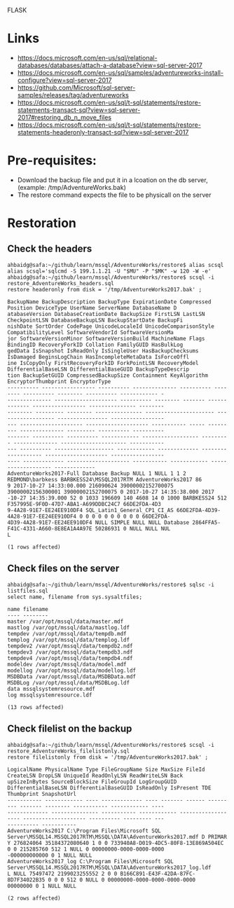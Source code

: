 FLASK 

# Links
* https://docs.microsoft.com/en-us/sql/relational-databases/databases/attach-a-database?view=sql-server-2017
* https://docs.microsoft.com/en-us/sql/samples/adventureworks-install-configure?view=sql-server-2017
* https://github.com/Microsoft/sql-server-samples/releases/tag/adventureworks
* https://docs.microsoft.com/en-us/sql/t-sql/statements/restore-statements-transact-sql?view=sql-server-2017#restoring_db_n_move_files
* https://docs.microsoft.com/en-us/sql/t-sql/statements/restore-statements-headeronly-transact-sql?view=sql-server-2017

# Pre-requisites:
* Download the backup file and put it in a lcoation on the db server, (example: /tmp/AdventureWorks.bak)
* The restore command expects the file to be physicall on the server

# Restoration
## Check the headers
~~~~
ahbaidg@safa:~/github/learn/mssql/AdventureWorks/restore$ alias scsql
alias scsql='sqlcmd -S 199.1.1.21 -U "$MU" -P "$MK" -w 120 -W -e'
ahbaidg@safa:~/github/learn/mssql/AdventureWorks/restore$ scsql -i restore_AdventureWorks_headers.sql
restore headeronly from disk = '/tmp/AdventureWorks2017.bak' ;

BackupName BackupDescription BackupType ExpirationDate Compressed Position DeviceType UserName ServerName DatabaseName D
atabaseVersion DatabaseCreationDate BackupSize FirstLSN LastLSN CheckpointLSN DatabaseBackupLSN BackupStartDate BackupFi
nishDate SortOrder CodePage UnicodeLocaleId UnicodeComparisonStyle CompatibilityLevel SoftwareVendorId SoftwareVersionMa
jor SoftwareVersionMinor SoftwareVersionBuild MachineName Flags BindingID RecoveryForkID Collation FamilyGUID HasBulkLog
gedData IsSnapshot IsReadOnly IsSingleUser HasBackupChecksums IsDamaged BeginsLogChain HasIncompleteMetaData IsForceOffl
ine IsCopyOnly FirstRecoveryForkID ForkPointLSN RecoveryModel DifferentialBaseLSN DifferentialBaseGUID BackupTypeDescrip
tion BackupSetGUID CompressedBackupSize Containment KeyAlgorithm EncryptorThumbprint EncryptorType
---------- ----------------- ---------- -------------- ---------- -------- ---------- -------- ---------- ------------ -
-------------- -------------------- ---------- -------- ------- ------------- ----------------- --------------- --------
-------- --------- -------- --------------- ---------------------- ------------------ ---------------- -----------------
--- -------------------- -------------------- ----------- ----- --------- -------------- --------- ---------- ----------
------- ---------- ---------- ------------ ------------------ --------- -------------- --------------------- -----------
--- ---------- ------------------- ------------ ------------- ------------------- -------------------- -----------------
---- ------------- -------------------- ----------- ------------ ------------------- -------------
AdventureWorks2017-Full Database Backup NULL 1 NULL 1 1 2 REDMOND\barbkess BARBKESS24\MSSQL2017RTM AdventureWorks2017 86
9 2017-10-27 14:33:00.000 216090624 39000002152700075 39000002156300001 39000002152700075 0 2017-10-27 14:35:38.000 2017
-10-27 14:35:39.000 52 0 1033 196609 140 4608 14 0 1000 BARBKESS24 512 F357995E-9F0D-47D7-ABA1-A699DDBC24C7 66DE2FDA-4D3
9-4A28-91E7-EE24EE910DF4 SQL_Latin1_General_CP1_CI_AS 66DE2FDA-4D39-4A28-91E7-EE24EE910DF4 0 0 0 0 0 0 0 0 0 0 66DE2FDA-
4D39-4A28-91E7-EE24EE910DF4 NULL SIMPLE NULL NULL Database 2864FFA5-F41C-4331-A660-8E8EA1A4A97E 50286931 0 NULL NULL NUL
L

(1 rows affected)
~~~~

## Check files on the server
~~~~
ahbaidg@safa:~/github/learn/mssql/AdventureWorks/restore$ sqlsc -i listfiles.sql
select name, filename from sys.sysaltfiles;

name filename
---- --------
master /var/opt/mssql/data/master.mdf
mastlog /var/opt/mssql/data/mastlog.ldf
tempdev /var/opt/mssql/data/tempdb.mdf
templog /var/opt/mssql/data/templog.ldf
tempdev2 /var/opt/mssql/data/tempdb2.ndf
tempdev3 /var/opt/mssql/data/tempdb3.ndf
tempdev4 /var/opt/mssql/data/tempdb4.ndf
modeldev /var/opt/mssql/data/model.mdf
modellog /var/opt/mssql/data/modellog.ldf
MSDBData /var/opt/mssql/data/MSDBData.mdf
MSDBLog /var/opt/mssql/data/MSDBLog.ldf
data mssqlsystemresource.mdf
log mssqlsystemresource.ldf

(13 rows affected)
~~~~

## Check filelist on the backup
~~~~
ahbaidg@safa:~/github/learn/mssql/AdventureWorks/restore$ scsql -i restore_AdventureWorks_filelistonly.sql
restore filelistonly from disk = '/tmp/AdventureWorks2017.bak' ;

LogicalName PhysicalName Type FileGroupName Size MaxSize FileId CreateLSN DropLSN UniqueId ReadOnlyLSN ReadWriteLSN Back
upSizeInBytes SourceBlockSize FileGroupId LogGroupGUID DifferentialBaseLSN DifferentialBaseGUID IsReadOnly IsPresent TDE
Thumbprint SnapshotUrl
----------- ------------ ---- ------------- ---- ------- ------ --------- ------- -------- ----------- ------------ ----
------------- --------------- ----------- ------------ ------------------- -------------------- ---------- --------- ---
---------- -----------
AdventureWorks2017 C:\Program Files\Microsoft SQL Server\MSSQL14.MSSQL2017RTM\MSSQL\DATA\AdventureWorks2017.mdf D PRIMAR
Y 276824064 35184372080640 1 0 0 733940A8-D019-4DC5-80F8-13E869A504EC 0 0 215285760 512 1 NULL 0 00000000-0000-0000-0000
-000000000000 0 1 NULL NULL
AdventureWorks2017_log C:\Program Files\Microsoft SQL Server\MSSQL14.MSSQL2017RTM\MSSQL\DATA\AdventureWorks2017_log.ldf
L NULL 75497472 2199023255552 2 0 0 B166C891-E43F-42DA-87FC-8D7F34022B35 0 0 0 512 0 NULL 0 00000000-0000-0000-0000-0000
00000000 0 1 NULL NULL

(2 rows affected)
~~~~
